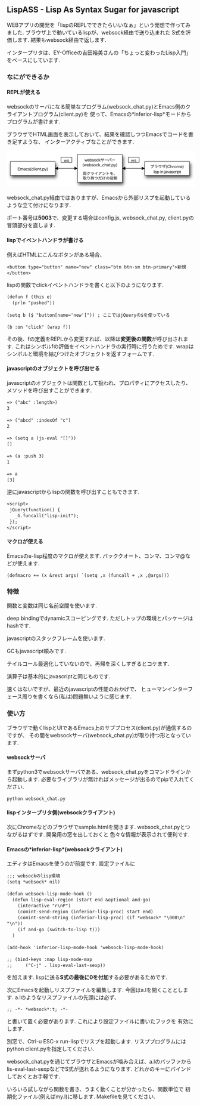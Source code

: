 ## LispASS - Lisp As Syntax Sugar for javascript

WEBアプリの開発を「lispのREPLでできたらいいなぁ」という発想で作ってみました.
ブラウザ上で動いているlispが、websock経由で送り込まれた
S式を評価します. 結果もwebsock経由で返します.

インタープリタは、EY-Officeの吉田裕美さんの「ちょっと変わったLisp入門」をベースにしています.

### なにができるか

#### REPLが使える

websockのサーバになる簡単なプログラム(websock_chat.py)とEmacs側のクライアントプログラム(client.py)を
使って、Emacsの\*inferior-lisp\*モードからプログラムが書けます. 

ブラウザでHTML画面を表示しておいて、結果を確認しつつEmacsでコードを書き足すような、
インターアクティブなことができます.

<img src="system.png">

websock_chat.py経由ではありますが、Emacsから外部リスプを起動しているような立て付けになります.

ポート番号は**5003**で、変更する場合はconfig.js, websock_chat.py, client.pyの冒頭部分を直します.

#### lispでイベントハンドラが書ける

例えばHTMLにこんなボタンがある場合、

```
<button type="button" name="new" class="btn btn-sm btn-primary">新規</button>
```

lispの関数でclickイベントハンドラを書くと以下のようになります.

```
(defun f (this e)
  (prln "pushed"))

(setq b ($ "button[name='new']")) ; ここではjQueryの$を使っている

(b :on "click" (wrap f))
```

その後、fの定義をREPLから変更すれば、以降は**変更後の関数**が呼び出されます.
これはシンボルfの評価をイベントハンドラの実行時に行うためです.
wrapはシンボルと環境を結びつけたオブジェクトを返すフォームです.

#### javascriptのオブジェクトを呼び出せる

javascriptのオブジェクトは関数として扱われ、プロパティにアクセスしたり、メソッドを呼び出すことができます.

```
=> ("abc" :length>)
3

=> ("abcd" :indexOf "c")
2

=> (setq a (js-eval "[]"))
[]

=> (a :push 3)
1

=> a
[3]
```

逆にjavascriptからlispの関数を呼び出すこともできます.

```
<script>
 jQuery(function() {
   _G.funcall("lisp-init"); 
 });     
</script>
```

#### マクロが使える

Emacsのe-lisp程度のマクロが使えます.
バッククオート、コンマ、コンマ@などが使えます.

```
(defmacro += (x &rest args) `(setq ,x (funcall + ,x ,@args)))
```

### 特徴

関数と変数は同じ名前空間を使います.

deep bindingでdynamicスコーピングです. ただしトップの環境とパッケージはhashです.

javascriptのスタックフレームを使います.

GCもjavascript頼みです.

テイルコール最適化していないので、再帰を深くしすぎるとコケます.

演算子は基本的にjavascriptと同じものです.

速くはないですが、最近のjavascriptの性能のおかげで、
ヒューマンインターフェース周りを書くなら(私は)問題無いように感じます.

### 使い方

ブラウザで動くlispとUIであるEmacs上のサブプロセス(client.py)が通信するのですが、
その間をwebsockサーバ(websock_chat.py)が取り持つ形となっています.

#### websockサーバ
まずpython3でwebsockサーバである、websock_chat.pyをコマンドラインから起動します.
必要なライブラリが無ければメッセージが出るのでpipで入れてください.

```
python websock_chat.py
```

#### lispインタープリタ側(websockクライアント)

次にChromeなどのブラウザでsample.htmlを開きます.
websock_chat.pyとつながるはずです. 開発用の窓を出しておくと
色々な情報が表示されて便利です.

#### Emacsの\*inferior-lisp\*(websockクライアント)

エディタはEmacsを使うのが前提です. 設定ファイルに
```
;;; websockのlisp環境
(setq *websock* nil)

(defun websock-lisp-mode-hook ()
  (defun lisp-eval-region (start end &optional and-go)
    (interactive "r\nP")
    (comint-send-region (inferior-lisp-proc) start end)
    (comint-send-string (inferior-lisp-proc) (if *websock* "\000\n" "\n"))
    (if and-go (switch-to-lisp t)))
  )

(add-hook 'inferior-lisp-mode-hook 'websock-lisp-mode-hook)

;; (bind-keys :map lisp-mode-map 
;; 	   ("C-j" . lisp-eval-last-sexp))

```
を加えます. lispに送る**S式の最後に0を付加**する必要があるためです.

次にEmacsを起動しリスプファイルを編集します. 今回はa.lを開くこととします.
a.lのようなリスプファイルの先頭には必ず、

```
;; -*- *websock*:t; -*-
```
と書いて置く必要があります.  これにより設定ファイルに書いたフックを
有効にします.

別窓で、Ctrl-u ESC-x run-lispでリスプを起動します.
リスププログラムにはpython client.pyを指定してください.

websock_chat.pyを通じてブラウザとEmacsが噛み合えば、a.lのバッファから
lis-eval-last-sexpなどでS式が送れるようになります.
どれかのキーにバインドしておくとお手軽です.

いろいろ試しながら関数を書き、うまく動くことが分かったら、関数単位で
初期化ファイル(例えばmy.l)に移します. Makefileを見てください.


